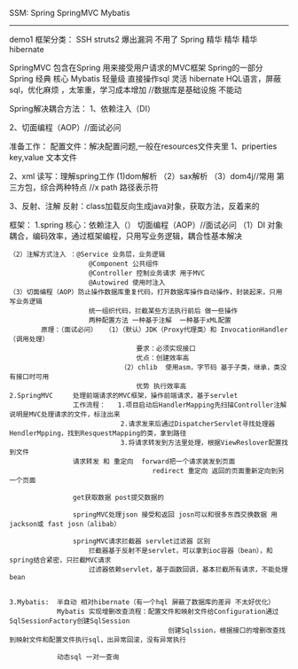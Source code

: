 SSM:  Spring   SpringMVC   Mybatis

-------------------------------------------------------------------------
demo1
框架分类：
SSH
struts2 爆出漏洞 不用了
Spring 精华 精华 精华
hibernate

SpringMVC 包含在Spring 用来接受用户请求的MVC框架  Spring的一部分
Spring 经典 核心
Mybatis 轻量级 直接操作sql 灵活
hibernate  HQL语言，屏蔽sql，优化麻烦 ，太笨重，学习成本增加 //数据库是基础设施 不能动

Spring解决耦合方法：
1、依赖注入（DI）

2、切面编程（AOP）//面试必问

准备工作：
配置文件：解决配置问题,一般在resources文件夹里
1、priperties key,value 文本文件

2、xml 读写：理解spring工作
     (1)dom解析
    （2）sax解析
    （3）dom4j//常用 第三方包，综合两种特点
    //x path 路径表示符

3、反射、注解
反射：class加载反向生成java对象，获取方法，反着来的


框架：
	1.spring 核心：依赖注入（）  切面编程（AOP）//面试必问
    （1）DI 对象耦合，编码效率，通过框架编程，只用写业务逻辑，耦合性基本解决
		
	（2）注解方式注入 ：@Service 业务层，业务逻辑
						@Component 公共组件
						@Controller 控制业务请求 用于MVC
						@Autowired 使用时注入
	（3）切面编程（AOP）防止操作数据库重复代码，打开数据库操作自动操作，封装起来，只用写业务逻辑
						统一组织代码，拦截某些方法执行前后 做一些操作
						两种配置方法 一种基于注解  一种基于xML配置
		    原理：（面试必问）  （1）（默认）JDK（Proxy代理类）和 InvocationHandler（调用处理）
									要求：必须实现接口
									优点：创建效率高
								（2）chlib  使用asm，字节码 基于子类，继承，类没有接口时可用
									优势 执行效率高
	2.SpringMVC 	处理前端请求的MVC框架，操作前端请求，基于servlet
					工作流程：	1.项目启动后HandlerMapping先扫描Controller注解 说明是MVC处理请求的文件，标注出来
								2.请求发来后通过DispatcherServlet寻找处理器HendlerMpping，找到ResquestMapping的类，拿到路径
								3.将请求转发到方法里处理，根据ViewReslover配置找到文件
					请求转发 和 重定向  forward把一个请求装发到页面  
										redirect 重定向 返回的页面重新定向到另一个页面
							  
					get获取数据 post提交数据的
					
					springMVC处理json 接受和返回 josn可以和很多东西交换数据 用jackson或 fast josn（alibab）
					
					springMVC请求拦截器 servlet过滤器 区别
						拦截器基于反射不是servlet，可以拿到ioc容器（bean），和spring结合紧密，只拦截MVC请求
						过滤器依赖servlet，基于函数回调，基本拦截所有请求，不能处理bean
	
	
	3.Mybatis:	半自动 相对hibernate（有一个hql 屏蔽了数据库的差异 不太好优化）
				Mybatis 实现增删改查流程：配置文件和映射文件给Configuration通过SqlSessionFactory创建SqlSession
											创建Sqlssion，根据接口的增删改查找到映射文件和配置文件执行sql，出异常回滚，没有异常执行
	
				动态sql 一对一查询